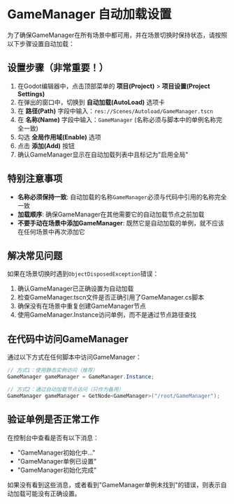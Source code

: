 # GameManager 自动加载设置

为了确保GameManager在所有场景中都可用，并在场景切换时保持状态，请按照以下步骤设置自动加载：

## 设置步骤（非常重要！）

1. 在Godot编辑器中，点击顶部菜单的 **项目(Project)** > **项目设置(Project Settings)**
2. 在弹出的窗口中，切换到 **自动加载(AutoLoad)** 选项卡
3. 在 **路径(Path)** 字段中输入：`res://Scenes/Autoload/GameManager.tscn`
4. 在 **名称(Name)** 字段中输入：`GameManager` (名称必须与脚本中的单例名称完全一致)
5. 勾选 **全局作用域(Enable)** 选项
6. 点击 **添加(Add)** 按钮
7. 确认GameManager显示在自动加载列表中且标记为"启用全局"

## 特别注意事项

- **名称必须保持一致**: 自动加载的名称`GameManager`必须与代码中引用的名称完全一致
- **加载顺序**: 确保GameManager在其他需要它的自动加载节点之前加载
- **不要手动在场景中添加GameManager**: 既然它是自动加载的单例，就不应该在任何场景中再次添加它

## 解决常见问题

如果在场景切换时遇到`ObjectDisposedException`错误：
1. 确认GameManager已正确设置为自动加载
2. 检查GameManager.tscn文件是否正确引用了GameManager.cs脚本
3. 确保没有在场景中重复创建GameManager节点
4. 使用GameManager.Instance访问单例，而不是通过节点路径查找

## 在代码中访问GameManager

通过以下方式在任何脚本中访问GameManager：

```csharp
// 方式1：使用静态实例访问（推荐）
GameManager gameManager = GameManager.Instance;

// 方式2：通过自动加载节点访问（只作为备用）
GameManager gameManager = GetNode<GameManager>("/root/GameManager");
```

## 验证单例是否正常工作

在控制台中查看是否有以下消息：
- "GameManager初始化中..."
- "GameManager单例已设置"
- "GameManager初始化完成"

如果没有看到这些消息，或者看到"GameManager单例未找到"的错误，则表示自动加载可能没有正确设置。 